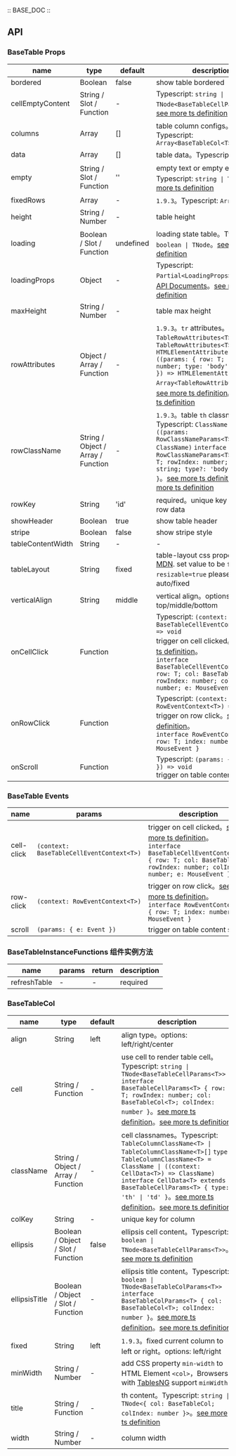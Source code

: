 :: BASE_DOC ::

## API

### BaseTable Props

name | type | default | description | required
-- | -- | -- | -- | --
bordered | Boolean | false | show table bordered | N
cellEmptyContent | String / Slot / Function | - | Typescript: `string \| TNode<BaseTableCellParams<T>>`。[see more ts definition](https://github.com/Tencent/tdesign-mobile-vue/blob/develop/src/common.ts) | N
columns | Array | [] | table column configs。Typescript: `Array<BaseTableCol<T>>` | N
data | Array | [] | table data。Typescript: `Array<T>` | N
empty | String / Slot / Function | '' | empty text or empty element。Typescript: `string \| TNode`。[see more ts definition](https://github.com/Tencent/tdesign-mobile-vue/blob/develop/src/common.ts) | N
fixedRows | Array | - | `1.9.3`。Typescript: `Array<number>` | N
height | String / Number | - | table height | N
loading | Boolean / Slot / Function | undefined | loading state table。Typescript: `boolean \| TNode`。[see more ts definition](https://github.com/Tencent/tdesign-mobile-vue/blob/develop/src/common.ts) | N
loadingProps | Object | - | Typescript: `Partial<LoadingProps>`，[Loading API Documents](./loading?tab=api)。[see more ts definition](https://github.com/Tencent/tdesign-mobile-vue/tree/develop/src/table/type.ts) | N
maxHeight | String / Number | - | table max height | N
rowAttributes | Object / Array / Function | - | `1.9.3`。`tr` attributes。Typescript: `TableRowAttributes<T>` `type TableRowAttributes<T> = HTMLElementAttributes \| ((params: { row: T; rowIndex: number; type: 'body' \| 'foot' }) => HTMLElementAttributes) \| Array<TableRowAttributes<T>>`。[see more ts definition](https://github.com/Tencent/tdesign-mobile-vue/blob/develop/src/common.ts)。[see more ts definition](https://github.com/Tencent/tdesign-mobile-vue/tree/develop/src/table/type.ts) | N
rowClassName | String / Object / Array / Function | - | `1.9.3`。table `th` classname。Typescript: `ClassName \| ((params: RowClassNameParams<T>) => ClassName)` `interface RowClassNameParams<T> { row: T; rowIndex: number; rowKey?: string; type?: 'body' \| 'foot' }`。[see more ts definition](https://github.com/Tencent/tdesign-mobile-vue/blob/develop/src/common.ts)。[see more ts definition](https://github.com/Tencent/tdesign-mobile-vue/tree/develop/src/table/type.ts) | N
rowKey | String | 'id' | required。unique key for each row data | Y
showHeader | Boolean | true | show table header | N
stripe | Boolean | false | show stripe style | N
tableContentWidth | String | - | \- | N
tableLayout | String | fixed | table-layout css properties, [MDN](https://developer.mozilla.org/en-US/docs/Web/CSS/table-layout). set value to be `fixed` on `resizable=true` please。options: auto/fixed | N
verticalAlign | String | middle | vertical align。options: top/middle/bottom | N
onCellClick | Function |  | Typescript: `(context: BaseTableCellEventContext<T>) => void`<br/>trigger on cell clicked。[see more ts definition](https://github.com/Tencent/tdesign-mobile-vue/tree/develop/src/table/type.ts)。<br/>`interface BaseTableCellEventContext<T> { row: T; col: BaseTableCol; rowIndex: number; colIndex: number; e: MouseEvent }`<br/> | N
onRowClick | Function |  | Typescript: `(context: RowEventContext<T>) => void`<br/>trigger on row click。[see more ts definition](https://github.com/Tencent/tdesign-mobile-vue/tree/develop/src/table/type.ts)。<br/>`interface RowEventContext<T> { row: T; index: number; e: MouseEvent }`<br/> | N
onScroll | Function |  | Typescript: `(params: { e: Event }) => void`<br/>trigger on table content scroll | N

### BaseTable Events

name | params | description
-- | -- | --
cell-click | `(context: BaseTableCellEventContext<T>)` | trigger on cell clicked。[see more ts definition](https://github.com/Tencent/tdesign-mobile-vue/tree/develop/src/table/type.ts)。<br/>`interface BaseTableCellEventContext<T> { row: T; col: BaseTableCol; rowIndex: number; colIndex: number; e: MouseEvent }`<br/>
row-click | `(context: RowEventContext<T>)` | trigger on row click。[see more ts definition](https://github.com/Tencent/tdesign-mobile-vue/tree/develop/src/table/type.ts)。<br/>`interface RowEventContext<T> { row: T; index: number; e: MouseEvent }`<br/>
scroll | `(params: { e: Event })` | trigger on table content scroll

### BaseTableInstanceFunctions 组件实例方法

name | params | return | description
-- | -- | -- | --
refreshTable | \- | \- | required

### BaseTableCol

name | type | default | description | required
-- | -- | -- | -- | --
align | String | left | align type。options: left/right/center | N
cell | String / Function | - | use cell to render table cell。Typescript: `string \| TNode<BaseTableCellParams<T>>` `interface BaseTableCellParams<T> { row: T; rowIndex: number; col: BaseTableCol<T>; colIndex: number }`。[see more ts definition](https://github.com/Tencent/tdesign-mobile-vue/blob/develop/src/common.ts)。[see more ts definition](https://github.com/Tencent/tdesign-mobile-vue/tree/develop/src/table/type.ts) | N
className | String / Object / Array / Function | - | cell classnames。Typescript: `TableColumnClassName<T> \| TableColumnClassName<T>[]` `type TableColumnClassName<T> = ClassName \| ((context: CellData<T>) => ClassName)` `interface CellData<T> extends BaseTableCellParams<T> { type: 'th' \| 'td' }`。[see more ts definition](https://github.com/Tencent/tdesign-mobile-vue/blob/develop/src/common.ts)。[see more ts definition](https://github.com/Tencent/tdesign-mobile-vue/tree/develop/src/table/type.ts) | N
colKey | String | - | unique key for column | N
ellipsis | Boolean / Object / Slot / Function | false | ellipsis cell content。Typescript: `boolean \| TNode<BaseTableCellParams<T>>`。[see more ts definition](https://github.com/Tencent/tdesign-mobile-vue/blob/develop/src/common.ts) | N
ellipsisTitle | Boolean / Object / Slot / Function | - | ellipsis title content。Typescript: `boolean \| TNode<BaseTableColParams<T>>` `interface BaseTableColParams<T> { col: BaseTableCol<T>; colIndex: number }`。[see more ts definition](https://github.com/Tencent/tdesign-mobile-vue/blob/develop/src/common.ts)。[see more ts definition](https://github.com/Tencent/tdesign-mobile-vue/tree/develop/src/table/type.ts) | N
fixed | String | left | `1.9.3`。fixed current column to left or right。options: left/right | N
minWidth | String / Number | - | add CSS property `min-width` to HTML Element `<col>`，Browsers with [TablesNG](https://docs.google.com/document/d/16PFD1GtMI9Zgwu0jtPaKZJ75Q2wyZ9EZnVbBacOfiNA/preview)  support `minWidth` | N
title | String / Function | - | th content。Typescript: `string \| TNode<{ col: BaseTableCol; colIndex: number }>`。[see more ts definition](https://github.com/Tencent/tdesign-mobile-vue/blob/develop/src/common.ts) | N
width | String / Number | - | column width | N
